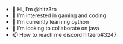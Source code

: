 - 👋 Hi, I’m @hitz3ro
- 👀 I’m interested in gaming and coding
- 🌱 I’m currently learning python
- 💞️ I’m looking to collaborate on java
- 📫 How to reach me discord hitzero#3247

<!---
hitz3ro/hitz3ro is a ✨ special ✨ repository because its `README.md` (this file) appears on your GitHub profile.
You can click the Preview link to take a look at your changes.
--->
